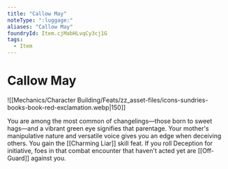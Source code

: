```yaml
---
title: "Callow May"
noteType: ":luggage:"
aliases: "Callow May"
foundryId: Item.cjMabHLvqCy3cj1G
tags:
  - Item
---
```


# Callow May
![[Mechanics/Character Building/Feats/zz_asset-files/icons-sundries-books-book-red-exclamation.webp|150]]

You are among the most common of changelings—those born to sweet hags—and a vibrant green eye signifies that parentage. Your mother's manipulative nature and versatile voice gives you an edge when deceiving others. You gain the [[Charming Liar]] skill feat. If you roll Deception for initiative, foes in that combat encounter that haven't acted yet are [[Off-Guard]] against you.
